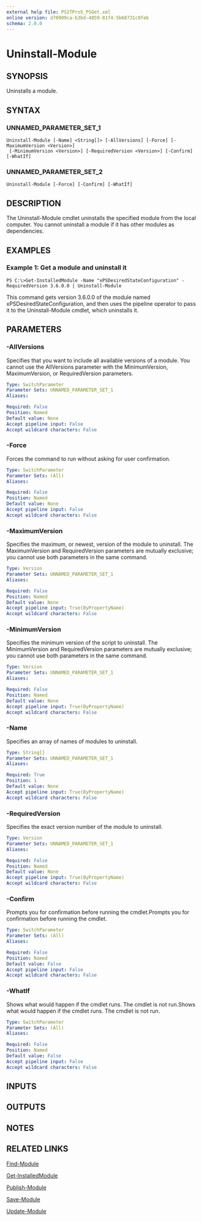 ```yaml
---
external help file: PSITPro5_PSGet.xml
online version: d70909ca-b3bd-4859-81f4-5b68731c8feb
schema: 2.0.0
---
```


# Uninstall-Module
## SYNOPSIS
Uninstalls a module.

## SYNTAX

### UNNAMED_PARAMETER_SET_1
```
Uninstall-Module [-Name] <String[]> [-AllVersions] [-Force] [-MaximumVersion <Version>]
 [-MinimumVersion <Version>] [-RequiredVersion <Version>] [-Confirm] [-WhatIf]
```

### UNNAMED_PARAMETER_SET_2
```
Uninstall-Module [-Force] [-Confirm] [-WhatIf]
```

## DESCRIPTION
The Uninstall-Module cmdlet uninstalls the specified module from the local computer.
You cannot uninstall a module if it has other modules as dependencies.

## EXAMPLES

### Example 1: Get a module and uninstall it
```
PS C:\>Get-InstalledModule -Name "xPSDesiredStateConfiguration" -RequiredVersion 3.6.0.0 | Uninstall-Module
```

This command gets version 3.6.0.0 of the module named xPSDesiredStateConfiguration, and then uses the pipeline operator to pass it to the Uninstall-Module cmdlet, which uninstalls it.

## PARAMETERS

### -AllVersions
Specifies that you want to include all available versions of a module.
You cannot use the AllVersions parameter with the MinimumVersion, MaximumVersion, or RequiredVersion parameters.

```yaml
Type: SwitchParameter
Parameter Sets: UNNAMED_PARAMETER_SET_1
Aliases: 

Required: False
Position: Named
Default value: None
Accept pipeline input: False
Accept wildcard characters: False
```

### -Force
Forces the command to run without asking for user confirmation.

```yaml
Type: SwitchParameter
Parameter Sets: (All)
Aliases: 

Required: False
Position: Named
Default value: None
Accept pipeline input: False
Accept wildcard characters: False
```

### -MaximumVersion
Specifies the maximum, or newest, version of the module to uninstall.
The MaximumVersion and RequiredVersion parameters are mutually exclusive; you cannot use both parameters in the same command.

```yaml
Type: Version
Parameter Sets: UNNAMED_PARAMETER_SET_1
Aliases: 

Required: False
Position: Named
Default value: None
Accept pipeline input: True(ByPropertyName)
Accept wildcard characters: False
```

### -MinimumVersion
Specifies the minimum version of the script to uninstall.
The MinimumVersion and RequiredVersion parameters are mutually exclusive; you cannot use both parameters in the same command.

```yaml
Type: Version
Parameter Sets: UNNAMED_PARAMETER_SET_1
Aliases: 

Required: False
Position: Named
Default value: None
Accept pipeline input: True(ByPropertyName)
Accept wildcard characters: False
```

### -Name
Specifies an array of names of modules to uninstall.

```yaml
Type: String[]
Parameter Sets: UNNAMED_PARAMETER_SET_1
Aliases: 

Required: True
Position: 1
Default value: None
Accept pipeline input: True(ByPropertyName)
Accept wildcard characters: False
```

### -RequiredVersion
Specifies the exact version number of the module to uninstall.

```yaml
Type: Version
Parameter Sets: UNNAMED_PARAMETER_SET_1
Aliases: 

Required: False
Position: Named
Default value: None
Accept pipeline input: True(ByPropertyName)
Accept wildcard characters: False
```

### -Confirm
Prompts you for confirmation before running the cmdlet.Prompts you for confirmation before running the cmdlet.

```yaml
Type: SwitchParameter
Parameter Sets: (All)
Aliases: 

Required: False
Position: Named
Default value: False
Accept pipeline input: False
Accept wildcard characters: False
```

### -WhatIf
Shows what would happen if the cmdlet runs.
The cmdlet is not run.Shows what would happen if the cmdlet runs.
The cmdlet is not run.

```yaml
Type: SwitchParameter
Parameter Sets: (All)
Aliases: 

Required: False
Position: Named
Default value: False
Accept pipeline input: False
Accept wildcard characters: False
```

## INPUTS

## OUTPUTS

## NOTES

## RELATED LINKS

[Find-Module](d70909ca-b3bd-4859-81f4-5b68731c8feb)

[Get-InstalledModule](3ae41c50-7025-4d55-a3b2-d8e6278b9e45)

[Publish-Module](074815a6-779e-4e5f-a291-6677550c6f45)

[Save-Module](5e9256cc-0654-40c5-93b8-3206d25b8c7c)

[Update-Module](7557593d-d028-4e42-8e65-6180f88d7fb9)

